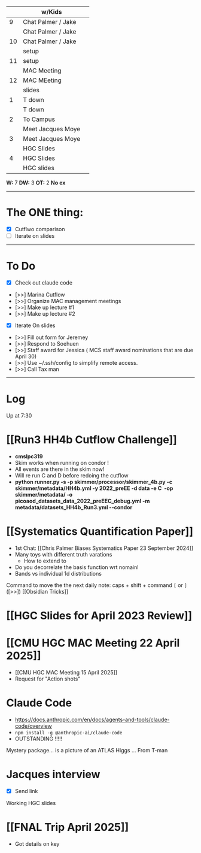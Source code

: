 
|     | w/Kids             |     |
| --- | ------------------ | --- |
| 9   | Chat Palmer / Jake |     |
|     | Chat Palmer / Jake |     |
| 10  | Chat Palmer / Jake |     |
|     | setup              |     |
| 11  | setup              |     |
|     | MAC Meeting        |     |
| 12  | MAC MEeting        |     |
|     | slides             |     |
| 1   | T down             |     |
|     | T down             |     |
| 2   | To Campus          |     |
|     | Meet Jacques Moye  |     |
| 3   | Meet Jacques Moye  |     |
|     | HGC Slides         |     |
| 4   | HGC Slides         |     |
|     | HGC slides         |     |

**W:** 7 
**DW:** 3 
**OT:** 2
**No ex**

---
# The ONE thing: 
- [x] Cutflwo comparison
- [ ] Iterate on slides

---
# To Do

- [x] Check out claude code
- [>>] Marina Cutflow 
- [>>] Organize MAC management meetings
- [>>] Make up lecture #1 
- [>>] Make up lecture #2
- [x] Iterate On slides
- [>>] Fill out form for Jeremey
- [>>] Respond to Soehuen
- [>>] Staff award for Jessica ( MCS staff award nominations that are due April 30)
- [>>] Use ~/.ssh/config to simplify remote access.
- [>>] Call Tax man

---

# Log

Up at 7:30 

# [[Run3 HH4b Cutflow Challenge]]
- **cmslpc319**
- Skim works when running on condor !
- All events are there in the skim now!
- Will re run C and D before redoing the cutflow
- **python runner.py -s -p skimmer/processor/skimmer_4b.py -c skimmer/metadata/HH4b.yml -y 2022_preEE -d data -e C  -op skimmer/metadata/ -o picoaod_datasets_data_2022_preEEC_debug.yml -m metadata/datasets_HH4b_Run3.yml --condor**

# [[Systematics Quantification Paper]]
- 1st Chat: [[Chris Palmer Biases Systematics Paper 23 September 2024]]
- Many toys with different truth varations
	- How to extend  to 
- Do you decorrelate the basis function wrt nomainl
- Bands vs individual 1d distributions


Command to move the the next daily note: 
	 caps + shift + command `[` or `]`   ([>>]) [[Obsidian Tricks]]


# [[HGC Slides for April 2023 Review]]



# [[CMU HGC MAC Meeting 22 April 2025]]
- [[CMU HGC MAC Meeting 15 April 2025]]
- Request for "Action shots"


# Claude Code
- https://docs.anthropic.com/en/docs/agents-and-tools/claude-code/overview
- `npm install -g @anthropic-ai/claude-code`
- OUTSTANDING !!!!!


Mystery package... is a picture of an ATLAS Higgs ... From T-man

# Jacques interview
- [x] Send link

Working HGC slides

# [[FNAL Trip April 2025]]
- Got details on key

